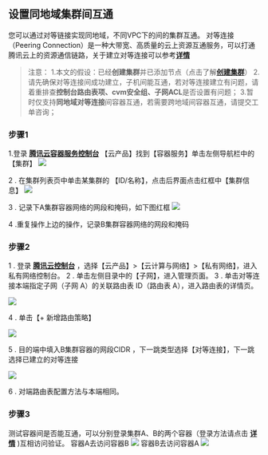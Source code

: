 ## 设置同地域集群间互通
您可以通过对等链接实现同地域，不同VPC下的间的集群互通。
对等连接（Peering Connection）是一种大带宽、高质量的云上资源互通服务，可以打通腾讯云上的资源通信链路，关于建立对等连接可以参考[**详情**](https://cloud.tencent.com/document/product/553/18836)

> 注意：
> 1.本文的假设：已经**创建集群**并已添加节点（点击了解[**创建集群**](https://cloud.tencent.com/document/product/457/11741)）
> 2.请先确保对等连接间成功建立，子机间能互通，若对等连接建立有问题，请着重排查**控制台路由表项、cvm安全组、子网ACL**是否设置有问题；
> 3.暂时仅支持**同地域对等连接**间容器互通，若需要跨地域间容器互通，请提交工单咨询；

### 步骤1

1.登录 [**腾讯云容器服务控制台**](https://console.cloud.tencent.com/ccs) 【云产品】找到【容器服务】单击左侧导航栏中的 【集群】
![](https://main.qcloudimg.com/raw/9a60d353ec5cb6f80e36ff73c8050371.png)

2 . 在集群列表页中单击某集群的 【ID/名称】，点击后界面点击红框中【集群信息】
![](https://main.qcloudimg.com/raw/2b2e058aa65d60a31176655ee1f8be55.png)

3 . 记录下A集群容器网络的网段和掩码，如下图红框
![](https://main.qcloudimg.com/raw/9766a2578a3f031d67ee4bcab5efab99.png)

4 .重复操作上边的操作，记录B集群容器网络的网段和掩码

### 步骤2

1 . 登录 [**腾讯云控制台**](https://console.cloud.tencent.com/) ，选择【云产品】>【云计算与网络】>【私有网络】，进入私有网络控制台。
2 . 单击左侧目录中的【子网】，进入管理页面。
3 . 单击对等连接本端指定子网（子网 A）的关联路由表 ID（路由表 A），进入路由表的详情页。

![](https://main.qcloudimg.com/raw/d3d66095baa06ca55bb23504e349f729.png)

4 . 单击【+ 新增路由策略】

![](https://main.qcloudimg.com/raw/1ccf8028f9b2815478298a7ccab0d1cc.png)

5 . 目的端中填入B集群容器的网段CIDR ，下一跳类型选择【对等连接】，下一跳选择已建立的对等连接

![](https://main.qcloudimg.com/raw/4af8b6b606002dd9c8e0bae7ae9f1ac3.png)

6 . 对端路由表配置方法与本端相同。
### 步骤3
测试容器间是否能互通，可以分别登录集群A、B的两个容器（登录方法请点击 [**详情**](https://cloud.tencent.com/document/product/457/9120) )互相访问验证。
容器A去访问容器B
![](https://main.qcloudimg.com/raw/61f44f2ffc028a4000282a6e1ca24fb0.png)
容器B去访问容器A
![](https://main.qcloudimg.com/raw/5c7302cec8b1199bf2ef6cded48c2a95.png)